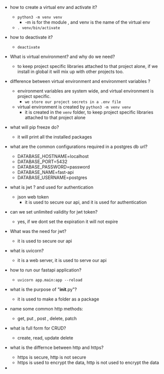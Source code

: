 - how to create a virtual env and activate it?
    - `python3 -m venv venv`
        - -m is for the module , and venv is the name of the virtual env
    - `. venv/bin/activate`

- how to deactivate it?
    - `deactivate`

- What is virtual environment? and why do we need?
    - to keep project specific libraries attached to that project alone, if we install in global it will mix up with other projects too.



- difference between virtual environment and environment variables ?
    - environment variables are system wide, and virtual environment is project specific.
        - `we store our project secrets in a .env file`
    - virtual environment is created by `python3 -m venv venv`
        - it is created in the `venv` folder, to keep project specific libraries attached to that project alone


- what will pip freeze do?
    - it will print all the installed packages

- what are the common configurations required in a postgres db url?
    - DATABASE_HOSTNAME=localhost
    - DATABASE_PORT=5432
    - DATABASE_PASSWORD=password
    - DATABASE_NAME=fast-api
    - DATABASE_USERNAME=postgres

- what is jwt ? and used for authentication
    - json web token
        - it is used to secure our api, and it is used for authentication

- can we set unlimited validity for jwt token?
    - yes, if we dont set the expiration it will not expire


- What was the need for jwt?
    - it is used to secure our api

- what is uvicorn?
    - it is a web server, it is used to serve our api

- how to run our fastapi application?
    - `uvicorn app.main:app --reload`


- what is the purpose of "__init__.py"?
    - it is used to make a folder as a package

- name some common http methods:
    - get, put , post , delete, patch

- what is full form for CRUD?
    - create, read, update delete

- what is the differnce between http and https?
    - https is secure, http is not secure
    - https is used to encrypt the data, http is not used to encrypt the data

- 